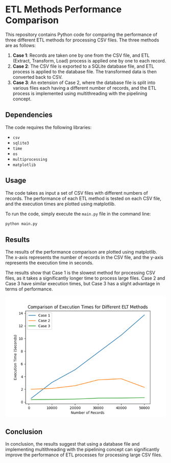 

# ETL Methods Performance Comparison

This repository contains Python code for comparing the performance of three different ETL methods for processing CSV files. The three methods are as follows:

1. **Case 1**: Records are taken one by one from the CSV file, and ETL (Extract, Transform, Load) process is applied one by one to each record.
2. **Case 2**: The CSV file is exported to a SQLite database file, and ETL process is applied to the database file. The transformed data is then converted back to CSV.
3. **Case 3**: An extension of Case 2, where the database file is split into various files each having a different number of records, and the ETL process is implemented using multithreading with the pipelining concept.

## Dependencies

The code requires the following libraries:

- `csv`
- `sqlite3`
- `time`
- `os`
- `multiprocessing`
- `matplotlib`

## Usage

The code takes as input a set of CSV files with different numbers of records. The performance of each ETL method is tested on each CSV file, and the execution times are plotted using matplotlib.

To run the code, simply execute the `main.py` file in the command line:

```bash
python main.py
```

## Results

The results of the performance comparison are plotted using matplotlib. The x-axis represents the number of records in the CSV file, and the y-axis represents the execution time in seconds.

The results show that Case 1 is the slowest method for processing CSV files, as it takes a significantly longer time to process large files. Case 2 and Case 3 have similar execution times, but Case 3 has a slight advantage in terms of performance.

![Comparison](Figure_1.png)

## Conclusion

In conclusion, the results suggest that using a database file and implementing multithreading with the pipelining concept can significantly improve the performance of ETL processes for processing large CSV files.